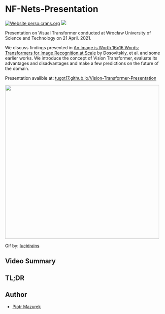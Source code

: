 # NF-Nets-Presentation


[![Website perso.crans.org](https://img.shields.io/website-up-down-green-red/http/perso.crans.org.svg)](https://tugot17.github.io/Vision-Transformer-Presentation)
[![](https://images.microbadger.com/badges/license/nbrown/revealjs.svg)](LICENSE)

Presentation on Visual Transformer conducted at Wrocław University of Science and Technology on 21 April. 2021.

We discuss findings presented in [An Image is Worth 16x16 Words: Transformers for Image Recognition at Scale](https://arxiv.org/abs/2010.11929) by Dosovitskiy, et al. and some earlier works. We introduce the concept of Vision Transformer, evaluate its advantages and disadvantages and make a few predictions on the future of the domain. 

Presentation avalible at: [tugot17.github.io/Vision-Transformer-Presentation](https://tugot17.github.io/Vision-Transformer-Presentation)

<img src="assets/vit.gif" width="500px"></img>

Gif by: [lucidrains](https://github.com/lucidrains/vit-pytorch)

## Video Summary




## TL;DR




## Author

- [Piotr Mazurek](https://github.com/tugot17)
